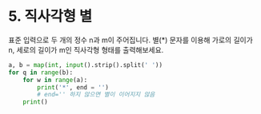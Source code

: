 # 5. 직사각형 별

표준 입력으로 두 개의 정수 n과 m이 주어집니다.
별(*) 문자를 이용해 가로의 길이가 n, 세로의 길이가 m인 직사각형 형태를 출력해보세요.

```python
a, b = map(int, input().strip().split(' '))
for q in range(b):
    for w in range(a):
        print('*', end = '')
        # end='' 하지 않으면 별이 이어지지 않음
    print()
```
